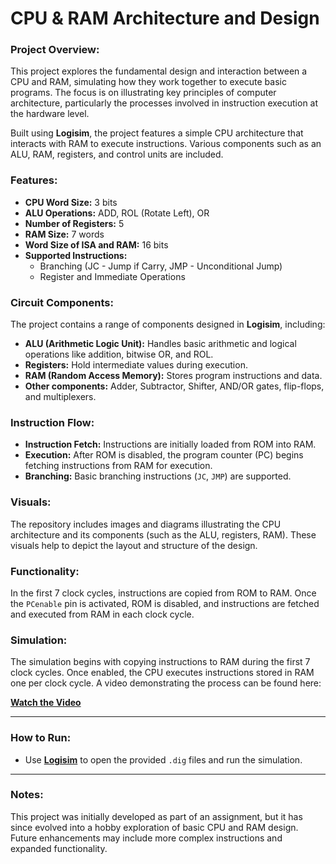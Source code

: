 # CPU & RAM Architecture and Design

### Project Overview:
This project explores the fundamental design and interaction between a CPU and RAM, simulating how they work together to execute basic programs. The focus is on illustrating key principles of computer architecture, particularly the processes involved in instruction execution at the hardware level.

Built using **Logisim**, the project features a simple CPU architecture that interacts with RAM to execute instructions. Various components such as an ALU, RAM, registers, and control units are included.

### Features:
- **CPU Word Size:** 3 bits
- **ALU Operations:** ADD, ROL (Rotate Left), OR
- **Number of Registers:** 5
- **RAM Size:** 7 words
- **Word Size of ISA and RAM:** 16 bits
- **Supported Instructions:**
  - Branching (JC - Jump if Carry, JMP - Unconditional Jump)
  - Register and Immediate Operations

### Circuit Components:
The project contains a range of components designed in **Logisim**, including:
- **ALU (Arithmetic Logic Unit):** Handles basic arithmetic and logical operations like addition, bitwise OR, and ROL.
- **Registers:** Hold intermediate values during execution.
- **RAM (Random Access Memory):** Stores program instructions and data.
- **Other components:** Adder, Subtractor, Shifter, AND/OR gates, flip-flops, and multiplexers.

### Instruction Flow:
- **Instruction Fetch:** Instructions are initially loaded from ROM into RAM.
- **Execution:** After ROM is disabled, the program counter (PC) begins fetching instructions from RAM for execution.
- **Branching:** Basic branching instructions (`JC`, `JMP`) are supported.

### Visuals:
The repository includes images and diagrams illustrating the CPU architecture and its components (such as the ALU, registers, RAM). These visuals help to depict the layout and structure of the design.

### Functionality:
In the first 7 clock cycles, instructions are copied from ROM to RAM. Once the `PCenable` pin is activated, ROM is disabled, and instructions are fetched and executed from RAM in each clock cycle.

### Simulation:
The simulation begins with copying instructions to RAM during the first 7 clock cycles. Once enabled, the CPU executes instructions stored in RAM one per clock cycle. A video demonstrating the process can be found here:

[**Watch the Video**](https://youtu.be/Rh-h33NvQTE)

---

### How to Run:
- Use [**Logisim**](https://sourceforge.net/projects/circuit/) to open the provided `.dig` files and run the simulation.

---

### Notes:
This project was initially developed as part of an assignment, but it has since evolved into a hobby exploration of basic CPU and RAM design. Future enhancements may include more complex instructions and expanded functionality.
